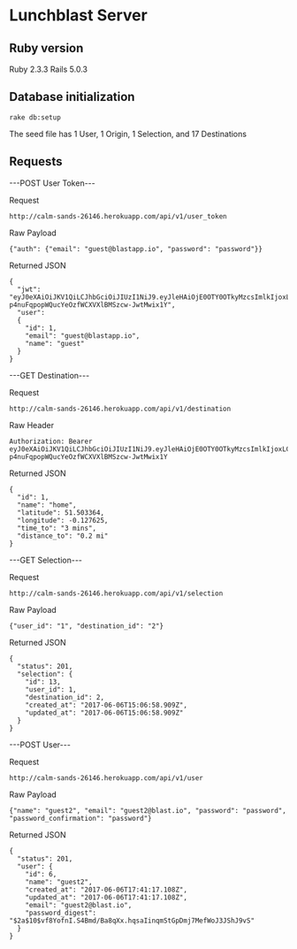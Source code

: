 # Lunchblast Server

## Ruby version
Ruby 2.3.3
Rails 5.0.3

## Database initialization
	rake db:setup

The seed file has 1 User, 1 Origin, 1 Selection, and 17 Destinations

## Requests

---POST User Token---

Request

	http://calm-sands-26146.herokuapp.com/api/v1/user_token

Raw Payload

	{"auth": {"email": "guest@blastapp.io", "password": "password"}}

Returned JSON

	{
	  "jwt": "eyJ0eXAiOiJKV1QiLCJhbGciOiJIUzI1NiJ9.eyJleHAiOjE0OTY0OTkyMzcsImlkIjoxLCJlbWFpbCI6Imd1ZXN0QGJsYXN0YXBwLmlvIn0.U2-p4nuFqpopWQucYeOzfWCXVXlBMSzcw-JwtMwix1Y",
	  "user": 
	  {
		"id": 1,
		"email": "guest@blastapp.io",
		"name": "guest"
	  }
	}

---GET Destination---

Request

	http://calm-sands-26146.herokuapp.com/api/v1/destination

Raw Header

	Authorization: Bearer eyJ0eXAiOiJKV1QiLCJhbGciOiJIUzI1NiJ9.eyJleHAiOjE0OTY0OTkyMzcsImlkIjoxLCJlbWFpbCI6Imd1ZXN0QGJsYXN0YXBwLmlvIn0.U2-p4nuFqpopWQucYeOzfWCXVXlBMSzcw-JwtMwix1Y

Returned JSON

	{
	  "id": 1,
	  "name": "home",
	  "latitude": 51.503364,
	  "longitude": -0.127625,
	  "time_to": "3 mins",
	  "distance_to": "0.2 mi"
	}

---GET Selection---

Request

	http://calm-sands-26146.herokuapp.com/api/v1/selection

Raw Payload

	{"user_id": "1", "destination_id": "2"}

Returned JSON

	{
	  "status": 201,
	  "selection": {
	    "id": 13,
		"user_id": 1,
		"destination_id": 2,
		"created_at": "2017-06-06T15:06:58.909Z",
		"updated_at": "2017-06-06T15:06:58.909Z"
	  }
	}

---POST User---

Request

	http://calm-sands-26146.herokuapp.com/api/v1/user

Raw Payload

	{"name": "guest2", "email": "guest2@blast.io", "password": "password", "password_confirmation": "password"}

Returned JSON

	{
	  "status": 201,
	  "user": {
	    "id": 6,
		"name": "guest2",
		"created_at": "2017-06-06T17:41:17.108Z",
		"updated_at": "2017-06-06T17:41:17.108Z",
		"email": "guest2@blast.io",
		"password_digest": "$2a$10$vf8YofnI.S4Bmd/Ba8qXx.hqsaIinqmStGpDmj7MefWoJ3JShJ9vS"
	  }
	}